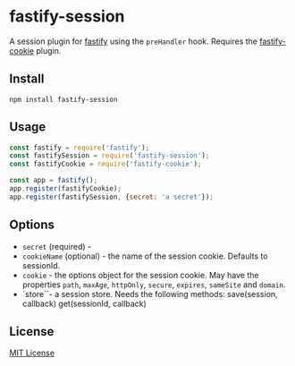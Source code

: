 # fastify-session

A session plugin for [fastify](http://fastify.io/) using the `preHandler` hook.
Requires the [fastify-cookie](https://github.com/fastify/fastify-cookie) plugin.

## Install

```
npm install fastify-session
```

## Usage

```js
const fastify = require('fastify');
const fastifySession = require('fastify-session');
const fastifyCookie = require('fastify-cookie');

const app = fastify();
app.register(fastifyCookie);
app.register(fastifySession, {secret: 'a secret'});
```
## Options
* `secret` (required) - 
* `cookieName` (optional) - the name of the session cookie. Defaults to sessionId.
* `cookie` - the options object for the session cookie. May have the properties `path`, `maxAge`, `httpOnly`, `secure`, `expires`, `sameSite` and `domain`.
* `store``- a session store. Needs the following methods: 
save(session, callback)
get(sessionId, callback)

## License

[MIT License](./LICENSE)
